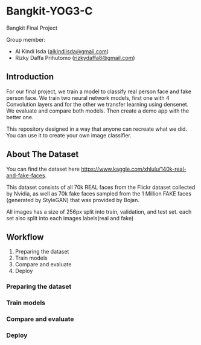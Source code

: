 # Bangkit-YOG3-C
Bangkit Final Project

Group member:
- Al Kindi Isda (alkindiisda@gmail.com)
- Rizky Daffa Prihutomo (rizkydaffa8@gmail.com)

## Introduction
For our final project, we train a model to classify real person face and fake person face. We train two neural network models, 
first one with 4 Convolution layers and for the other we transfer learning using densenet. We evaluate and compare both models.
Then create a demo app with the better one.

This repository designed in a way that anyone can recreate what we did. 
You can use it to create your own image classifier.

## About The Dataset
You can find the dataset here https://www.kaggle.com/xhlulu/140k-real-and-fake-faces.

This dataset consists of all 70k REAL faces from the Flickr dataset collected by Nvidia, as well as 70k fake faces sampled from the 1 Million FAKE faces (generated by StyleGAN) that was provided by Bojan.

All images has a size of 256px split into train, validation, and test set. each set also split into each images labels(real and fake)

## Workflow
1. Preparing the dataset
2. Train models
3. Compare and evaluate
4. Deploy

### Preparing the dataset

### Train models

### Compare and evaluate

### Deploy
